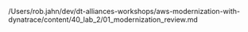 /Users/rob.jahn/dev/dt-alliances-workshops/aws-modernization-with-dynatrace/content/40_lab_2/01_modernization_review.md